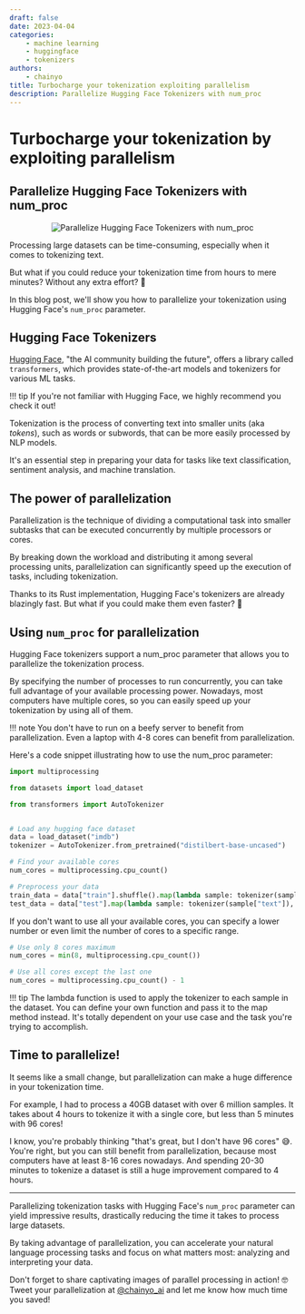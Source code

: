 ```yaml
---
draft: false
date: 2023-04-04
categories:
    - machine learning
    - huggingface
    - tokenizers
authors:
    - chainyo
title: Turbocharge your tokenization exploiting parallelism
description: Parallelize Hugging Face Tokenizers with num_proc
---
```


# Turbocharge your tokenization by exploiting parallelism
## Parallelize Hugging Face Tokenizers with num_proc

<p align="center">
    <img src="https://github.com/Wordcab/wordcab-posts/blob/99033a7acdd6c256fd950ebc34b9d000e0896a9d/docs/assets/images/parallelize_tokenization.png" alt="Parallelize Hugging Face Tokenizers with num_proc">
</p>

Processing large datasets can be time-consuming, especially when it comes to tokenizing text.

But what if you could reduce your tokenization time from hours to mere minutes? Without any extra effort? 🤯 

In this blog post, we'll show you how to parallelize your tokenization using Hugging Face's `num_proc` parameter.

<!-- more -->

## Hugging Face Tokenizers

[Hugging Face](https://huggingface.co/), "the AI community building the future", offers a library called `transformers`, which provides state-of-the-art models and tokenizers for various ML tasks. 

!!! tip
    If you're not familiar with Hugging Face, we highly recommend you check it out!

Tokenization is the process of converting text into smaller units (aka _tokens_), such as words or subwords, that can be more easily processed by NLP models.

It's an essential step in preparing your data for tasks like text classification, sentiment analysis, and machine translation.

## The power of parallelization

Parallelization is the technique of dividing a computational task into smaller subtasks that can be executed concurrently by multiple processors or cores.

By breaking down the workload and distributing it among several processing units, parallelization can significantly speed up the execution of tasks, including tokenization.

Thanks to its Rust implementation, Hugging Face's tokenizers are already blazingly fast. But what if you could make them even faster? 🚀

## Using `num_proc` for parallelization

Hugging Face tokenizers support a num_proc parameter that allows you to parallelize the tokenization process.

By specifying the number of processes to run concurrently, you can take full advantage of your available processing power. 
Nowadays, most computers have multiple cores, so you can easily speed up your tokenization by using all of them.

!!! note
    You don't have to run on a beefy server to benefit from parallelization. Even a laptop with 4-8 cores can benefit from parallelization.

Here's a code snippet illustrating how to use the num_proc parameter:

``` py
import multiprocessing

from datasets import load_dataset

from transformers import AutoTokenizer


# Load any hugging face dataset
data = load_dataset("imdb")
tokenizer = AutoTokenizer.from_pretrained("distilbert-base-uncased")

# Find your available cores
num_cores = multiprocessing.cpu_count()

# Preprocess your data
train_data = data["train"].shuffle().map(lambda sample: tokenizer(sample["text"]), num_proc=num_cores)
test_data = data["test"].map(lambda sample: tokenizer(sample["text"]), num_proc=num_cores)
```

If you don't want to use all your available cores, you can specify a lower number or even limit the number of cores to a specific range.

``` py
# Use only 8 cores maximum
num_cores = min(8, multiprocessing.cpu_count())

# Use all cores except the last one
num_cores = multiprocessing.cpu_count() - 1
```

!!! tip
    The lambda function is used to apply the tokenizer to each sample in the dataset.
    You can define your own function and pass it to the map method instead.
    It's totally dependent on your use case and the task you're trying to accomplish.

## Time to parallelize!

It seems like a small change, but parallelization can make a huge difference in your tokenization time.

For example, I had to process a 40GB dataset with over 6 million samples. It takes about 4 hours to tokenize it with a single core,
but less than 5 minutes with 96 cores!

I know, you're probably thinking "that's great, but I don't have 96 cores" 😅. You're right, but you can still benefit from parallelization,
because most computers have at least 8-16 cores nowadays. And spending 20-30 minutes to tokenize a dataset is still a huge improvement compared to 4 hours.

---

Parallelizing tokenization tasks with Hugging Face's `num_proc` parameter can yield impressive results, drastically reducing the time it takes to process large datasets.

By taking advantage of parallelization, you can accelerate your natural language processing tasks and focus on what matters most: analyzing and interpreting your data. 

Don't forget to share captivating images of parallel processing in action! 🤓
Tweet your parallelization at [@chainyo_ai](https://twitter.com/chainyo_ai) and let me know how much time you saved!

